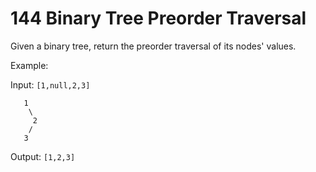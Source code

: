 # 144 Binary Tree Preorder Traversal

Given a binary tree, return the preorder traversal of its nodes' values.

Example:

Input: `[1,null,2,3]`
```
   1
    \
     2
    /
   3
```

Output: `[1,2,3]`
